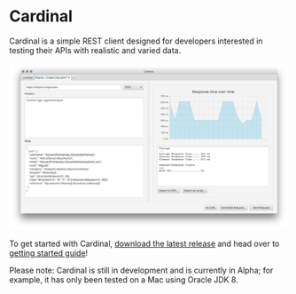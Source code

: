 # Cardinal

Cardinal is a simple REST client designed for developers interested in testing their APIs with realistic and varied data.

![Cardinal Curl View](docs/images/cardinal_bulk_request_processed.png)

To get started with Cardinal, [download the latest release](https://github.com/ben-dale/cardinal/releases/download/0.1.2/cardinal-0.1.2.jar) and head over to [getting started guide](docs/overview.md)!

Please note: Cardinal is still in development and is currently in Alpha; for example, it has only been tested on a Mac using Oracle JDK 8.
